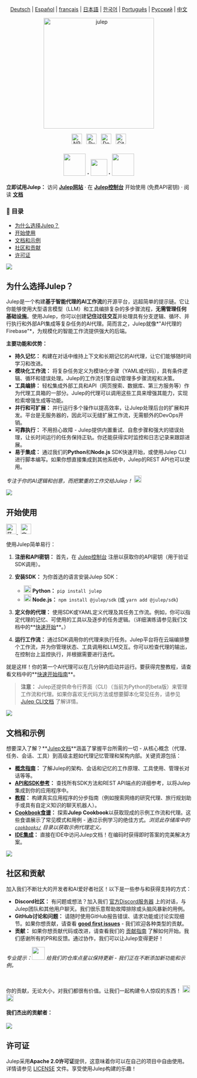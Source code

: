 <sup><div align="center">
  <!-- Keep these links. Translations will automatically update with the README. -->
  [Deutsch](https://www.readme-i18n.com/julep-ai/julep?lang=de) | 
  [Español](https://www.readme-i18n.com/julep-ai/julep?lang=es) | 
  [français](https://www.readme-i18n.com/julep-ai/julep?lang=fr) | 
  [日本語](https://www.readme-i18n.com/julep-ai/julep?lang=ja) | 
  [한국어](https://www.readme-i18n.com/julep-ai/julep?lang=ko) | 
  [Português](https://www.readme-i18n.com/julep-ai/julep?lang=pt) | 
  [Русский](https://www.readme-i18n.com/julep-ai/julep?lang=ru) | 
  [中文](https://www.readme-i18n.com/julep-ai/julep?lang=zh)
</div></sup>

<div align="center" id="top">
<img src="https://socialify.git.ci/julep-ai/julep/image?description=1&descriptionEditable=Serverless%20AI%20Workflows%20for%20Data%20%26%20ML%20Teams&font=Source%20Code%20Pro&logo=https%3A%2F%2Fraw.githubusercontent.com%2Fjulep-ai%2Fjulep%2Fdev%2F.github%2Fjulep-logo.svg&owner=1&forks=1&pattern=Solid&stargazers=1&theme=Auto" alt="julep" height=300 />

<br>
  <p>
   <a href="https://www.npmjs.com/package/@julep/sdk"><img src="https://img.shields.io/npm/v/%40julep%2Fsdk?style=social&amp;logo=npm&amp;link=https%3A%2F%2Fwww.npmjs.com%2Fpackage%2F%40julep%2Fsdk" alt="NPM Version" height="28"></a>
    <span>&nbsp;</span>
    <a href="https://pypi.org/project/julep"><img src="https://img.shields.io/pypi/v/julep?style=social&amp;logo=python&amp;label=PyPI&amp;link=https%3A%2F%2Fpypi.org%2Fproject%2Fjulep" alt="PyPI - Version" height="28"></a>
    <span>&nbsp;</span>
    <a href="https://hub.docker.com/u/julepai"><img src="https://img.shields.io/docker/v/julepai/agents-api?sort=semver&amp;style=social&amp;logo=docker&amp;link=https%3A%2F%2Fhub.docker.com%2Fu%2Fjulepai" alt="Docker Image Version" height="28"></a>
    <span>&nbsp;</span>
    <a href="https://choosealicense.com/licenses/apache/"><img src="https://img.shields.io/github/license/julep-ai/julep" alt="GitHub License" height="28"></a>
  </p>
  
  <h3 align="center">
    <a href="https://discord.com/invite/JTSBGRZrzj" rel="dofollow"><img src="https://user-images.githubusercontent.com/74038190/235294015-47144047-25ab-417c-af1b-6746820a20ff.gif" width="60"></a>
    ·
    <a href="https://x.com/julep_ai" rel="dofollow"><img src="https://raw.githubusercontent.com/gist/IgnaceMaes/744cd9cf41ec6acf46fc8f4e9f370f86/raw/d16658c2945d30c8a953b35cb17dd7085111b46c/x-logo.svg" width="45"></a>
    ·
    <a href="https://www.linkedin.com/company/julep-ai" rel="dofollow"><img src="https://user-images.githubusercontent.com/74038190/235294012-0a55e343-37ad-4b0f-924f-c8431d9d2483.gif" width="60"></a>

  </h3>
  
  <!-- <h3>
    <a href="https://discord.com/invite/JTSBGRZrzj" rel="dofollow">Discord</a>
    ·
    <a href="https://x.com/julep_ai" rel="dofollow">𝕏</a>
    ·
    <a href="https://www.linkedin.com/company/julep-ai" rel="dofollow">LinkedIn</a>
  </h3> -->
</div>

**立即试用Julep：** 访问 **[Julep网站](https://julep.ai)** · 在 **[Julep控制台](https://dashboard.julep.ai)** 开始使用 (免费API密钥) · 阅读 **[文档](https://docs.julep.ai/introduction/julep)**

<!-- START doctoc generated TOC please keep comment here to allow auto update -->
<!-- DON'T EDIT THIS SECTION, INSTEAD RE-RUN doctoc TO UPDATE -->
<h3>📖 目录</h3>

- [为什么选择Julep？](#为什么选择julep)
- [开始使用](#开始使用)
- [文档和示例](#文档和示例)
- [社区和贡献](#社区和贡献)
- [许可证](#许可证)

<!-- END doctoc generated TOC please keep comment here to allow auto update -->


<img src="https://raw.githubusercontent.com/anasalatasiuni/gif/main/white-line.gif">

## 为什么选择Julep？

Julep是一个构建**基于智能代理的AI工作流**的开源平台，远超简单的提示链。它让你能够使用大型语言模型（LLM）和工具编排复杂的多步骤流程，**无需管理任何基础设施**。使用Julep，你可以创建**记住过往交互**并处理具有分支逻辑、循环、并行执行和外部API集成等复杂任务的AI代理。简而言之，Julep就像*"AI代理的Firebase"*，为规模化的智能工作流提供强大的后端。

**主要功能和优势：**

* **持久记忆：** 构建在对话中维持上下文和长期记忆的AI代理，让它们能够随时间学习和改进。
* **模块化工作流：** 将复杂任务定义为模块化步骤（YAML或代码），具有条件逻辑、循环和错误处理。Julep的工作流引擎自动管理多步骤流程和决策。
* **工具编排：** 轻松集成外部工具和API（网页搜索、数据库、第三方服务等）作为代理工具箱的一部分。Julep的代理可以调用这些工具来增强其能力，实现检索增强生成等功能。
* **并行和可扩展：** 并行运行多个操作以提高效率，让Julep处理后台的扩展和并发。平台是无服务器的，因此可以无缝扩展工作流，无需额外的DevOps开销。
* **可靠执行：** 不用担心故障 - Julep提供内置重试、自愈步骤和强大的错误处理，让长时间运行的任务保持正轨。你还能获得实时监控和日志记录来跟踪进展。
* **易于集成：** 通过我们的**Python**和**Node.js** SDK快速开始，或使用Julep CLI进行脚本编写。如果你想直接集成到其他系统中，Julep的REST API也可以使用。

*专注于你的AI逻辑和创意，而把繁重的工作交给Julep！* <img src="https://github.com/Anmol-Baranwal/Cool-GIFs-For-GitHub/assets/74038190/2c0eef4b-7b75-42bd-9722-4bea97a2d532" width="20">

<img src="https://raw.githubusercontent.com/anasalatasiuni/gif/main/white-line.gif">

## 开始使用
<p>
    <a href="https://dashboard.julep.ai">
      <img src="https://img.shields.io/badge/Get_API_Key-FF5733?style=logo=data:image/svg+xml;base64,PHN2ZyB4bWxucz0iaHR0cDovL3d3dy53My5vcmcvMjAwMC9zdmciIHZpZXdCb3g9IjAgMCAyNCAyNCIgZmlsbD0id2hpdGUiPjxwYXRoIGQ9Ik0xMiAxTDMgNXYxNGw5IDQgOS00VjVsLTktNHptMCAyLjh2MTYuNEw1IDE2LjJWNi44bDctMy4yem0yIDguMmwtMi0yLTIgMiAyIDIgMi0yeiIvPjwvc3ZnPg==" alt="获取API密钥" height="28">
    </a>
    <span>&nbsp;</span>
    <a href="https://docs.julep.ai">
      <img src="https://img.shields.io/badge/Documentation-4B32C3?style=logo=gitbook&logoColor=white" alt="文档" height="28">
    </a>
  </p>
使用Julep简单易行：

1. **注册和API密钥：** 首先，在 [Julep控制台](https://dashboard.julep.ai) 注册以获取你的API密钥（用于验证SDK调用）。
2. **安装SDK：** 为你首选的语言安装Julep SDK：

   * <img src="https://user-images.githubusercontent.com/74038190/212257472-08e52665-c503-4bd9-aa20-f5a4dae769b5.gif" width="20"> **Python：** `pip install julep`
   * <img src="https://user-images.githubusercontent.com/74038190/212257454-16e3712e-945a-4ca2-b238-408ad0bf87e6.gif" width="20"> **Node.js：** `npm install @julep/sdk` (或 `yarn add @julep/sdk`)
3. **定义你的代理：** 使用SDK或YAML定义代理及其任务工作流。例如，你可以指定代理的记忆、可使用的工具以及逐步的任务逻辑。（详细演练请参见我们文档中的**[快速开始](https://docs.julep.ai/introduction/quick-start)**。）
4. **运行工作流：** 通过SDK调用你的代理来执行任务。Julep平台将在云端编排整个工作流，并为你管理状态、工具调用和LLM交互。你可以检查代理的输出，在控制台上监控执行，并根据需要进行迭代。

就是这样！你的第一个AI代理可以在几分钟内启动并运行。要获得完整教程，请查看文档中的**[快速开始指南](https://docs.julep.ai/introduction/quick-start)**。

> **注意：** Julep还提供命令行界面（CLI）（当前为Python的beta版）来管理工作流和代理。如果你喜欢无代码方法或想要脚本化常见任务，请参见 [Julep CLI文档](https://docs.julep.ai/responses/quickstart#cli-installation) 了解详情。

<img src="https://raw.githubusercontent.com/anasalatasiuni/gif/main/white-line.gif">

## 文档和示例


想要深入了解？**[Julep文档](https://docs.julep.ai)**涵盖了掌握平台所需的一切 - 从核心概念（代理、任务、会话、工具）到高级主题如代理记忆管理和架构内部。关键资源包括：

* **[概念指南](https://docs.julep.ai/concepts/)：** 了解Julep的架构、会话和记忆的工作原理、工具使用、管理长对话等等。
* **[API和SDK参考](https://docs.julep.ai/api-reference/)：** 查找所有SDK方法和REST API端点的详细参考，以将Julep集成到你的应用程序中。
* **[教程](https://docs.julep.ai/tutorials/)：** 构建真实应用程序的分步指南（例如搜索网络的研究代理、旅行规划助手或具有自定义知识的聊天机器人）。
* **[Cookbook食谱](https://github.com/julep-ai/julep/tree/dev/cookbooks)：** 探索**Julep Cookbook**以获取现成的示例工作流和代理。这些食谱展示了常见模式和用例 - 通过示例学习的绝佳方式。*浏览此存储库中的 [`cookbooks/`](https://github.com/julep-ai/julep/tree/dev/cookbooks) 目录以获取示例代理定义。*
* **[IDE集成](https://context7.com/julep-ai/julep)：** 直接在IDE中访问Julep文档！在编码时获得即时答案的完美解决方案。

<img src="https://raw.githubusercontent.com/anasalatasiuni/gif/main/white-line.gif">

## 社区和贡献

加入我们不断壮大的开发者和AI爱好者社区！以下是一些参与和获得支持的方式：

* **Discord社区：** 有问题或想法？加入我们 [官方Discord服务器](https://discord.gg/7H5peSN9QP) 上的对话，与Julep团队和其他用户聊天。我们很乐意帮助故障排除或头脑风暴新的用例。
* **GitHub讨论和问题：** 请随时使用GitHub报告错误、请求功能或讨论实现细节。如果你想贡献，请查看 [**good first issues**](https://github.com/julep-ai/julep/issues?q=is%3Aissue+is%3Aopen+label%3A%22good+first+issue%22) - 我们欢迎各种类型的贡献。
* **贡献：** 如果你想贡献代码或改进，请查看我们的 [贡献指南](CONTRIBUTING.md) 了解如何开始。我们感谢所有的PR和反馈。通过协作，我们可以让Julep变得更好！

*专业提示：<img src="https://github.com/Anmol-Baranwal/Cool-GIFs-For-GitHub/assets/74038190/e379a33a-b428-4385-b44f-3da16e7bac9f" width="35"> 给我们的仓库点星以保持更新 - 我们正在不断添加新功能和示例。*    

<br/>

你的贡献，无论大小，对我们都很有价值。让我们一起构建令人惊叹的东西！    <img src="https://github.com/Anmol-Baranwal/Cool-GIFs-For-GitHub/assets/74038190/2c0eef4b-7b75-42bd-9722-4bea97a2d532" width="20">
 <img src="https://user-images.githubusercontent.com/74038190/216125640-2783ebd5-e63e-4ed1-b491-627a40b24850.png" width="20">

<h4>我们杰出的贡献者：</h4>

<a href="https://github.com/julep-ai/julep/graphs/contributors">
  <img src="https://contrib.rocks/image?repo=julep-ai/julep" />
</a>

<br/>

## 许可证

Julep采用**Apache 2.0许可证**提供，这意味着你可以在自己的项目中自由使用。详情请参见 [LICENSE](LICENSE) 文件。享受使用Julep构建的乐趣！